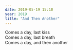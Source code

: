 ```yaml
---
date: 2019-05-19 15:10
year: 2019
title: "And Then Another"
---
```


Comes a day, last kiss<br/>
Comes a day, last breath<br/>
Comes a day, and then another
